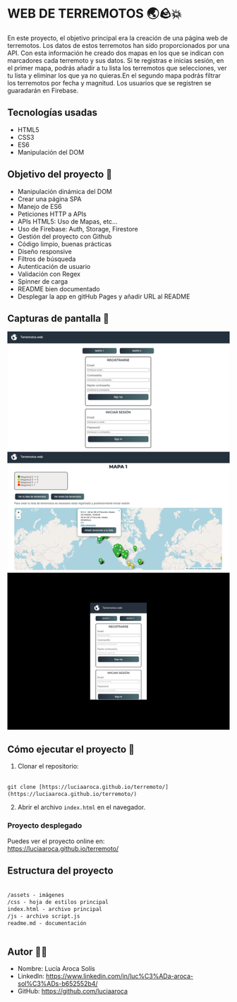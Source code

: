 # WEB DE TERREMOTOS    🌏🪨💥
En este proyecto, el objetivo principal era la creación de una página web de terremotos. Los datos de estos terremotos han sido proporcionados por una API. Con esta información he creado dos mapas en los que se indican con marcadores cada terremoto y sus datos. Si te registras e inicias sesión, en el primer mapa, podrás añadir a tu lista los terremotos que selecciones, ver tu lista y eliminar los que ya no quieras.En el segundo mapa podrás filtrar los terremotos por fecha y magnitud.
Los usuarios que se registren se guaradarán en Firebase.

## Tecnologías usadas

- HTML5
- CSS3
- ES6
- Manipulación del DOM

## Objetivo del proyecto 🔎

- Manipulación dinámica del DOM
- Crear una página SPA
- Manejo de ES6
- Peticiones HTTP a APIs
- APIs HTML5: Uso de Mapas, etc...
- Uso de Firebase: Auth, Storage, Firestore
- Gestión del proyecto con  Github 
- Código limpio, buenas prácticas
- Diseño responsive
- Filtros de búsqueda
- Autenticación de usuario
- Validación con Regex
- Spinner de carga
- README bien documentado
- Desplegar la app en gitHub Pages y añadir URL al README

## Capturas de pantalla  📸



![Captura Desktop](assets/cap1.jpg)
![Captura Desktop](assets/cap2.jpg)
![Captura Mobile](assets/cap3.jpg)

## Cómo ejecutar el proyecto 📁

1. Clonar el repositorio:

```

git clone [https://luciaaroca.github.io/terremoto/](https://luciaaroca.github.io/terremoto/)

```

2. Abrir el archivo `index.html` en el navegador.

### Proyecto desplegado

Puedes ver el proyecto online en:  
https://luciaaroca.github.io/terremoto/



## Estructura del proyecto

```

/assets - imágenes 
/css - hoja de estilos principal
index.html - archivo principal
/js - archivo script.js
readme.md - documentación


```

## Autor ✍🏽

- Nombre: Lucía Aroca Solís
- LinkedIn: https://www.linkedin.com/in/luc%C3%ADa-aroca-sol%C3%ADs-b652552b4/
- GitHub: https://github.com/luciaaroca

